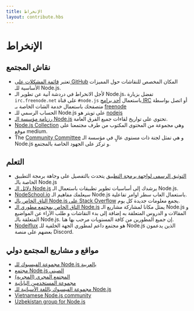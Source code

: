 ```yaml
---
title: الإنخراط
layout: contribute.hbs
---
```


# الإنخراط

## نقاش المجتمع

* تعتبر [قائمة المشكلات على GitHub](https://github.com/nodejs/node/issues) المكان المخصص للنقاشات حول المميزات الأساسية للـ Node.js.
* لأجل الانخراط في دردشة آنية عن تطوير الـ Node.js، تفضل بزيارة `irc.freenode.net` على قناة `#node.js` باستعمال [أحد برامج IRC](https://en.wikipedia.org/wiki/Comparison_of_Internet_Relay_Chat_clients) أو اتصل بواسطة متصفحك باستعمال خدمة الشات الخاصة بـ [freenode](https://webchat.freenode.net/#node.js)
* الحساب الرسمي للـ Node.js على تويتر هو [nodejs](https://twitter.com/nodejs)
* [رزنامة مؤسسة الـ Node.js](https://nodejs.org/calendar) تحتوي على تواريخ لقاءات جميع الفرق العامة.
* [Node.js Collection](https://medium.com/the-node-js-collection) وهي مجموعة من المحتوى المكتوب من طرف مجتمعنا على موقع medium.
* The [Community Committee](https://github.com/nodejs/community-committee) و هي تمثل لجنة ذات مستوى عالٍ في مؤسسة الـ Node.js و تركز على الجهود الخاصة بالمجتمع.

## التعلم

* [التوثيق الرسمي لواجهة برمجة التطبيق](https://nodejs.org/api/) يتحدث بالتفصيل على وجاهة برمجة التطبيق الخاصة بالـ Node.js
* [دلائل الـ Node.js](https://nodejs.dev) يرشدك إلى أساسيات تطوير تطبيقات باستعمال الـ Node.js.
* [NodeSchool.io](https://nodeschool.io/) سيعلمك مفاهيم الـ Node.js باستعمال العاب سطر اوامر تفاعلية.
* [التاق الخاص بالـ Node.js على Stack Overflow](https://stackoverflow.com/questions/tagged/node.js) يجمع معلومات جديدة كل يوم.
* [التاق الخاص بمجتمع مطوري الـ Node.js](https://dev.to/t/node) يمثل مكانا لمشاركة مشاريع الـ Node.js و المقالات و الدروس المتعلقة به إضافة إلى بدء النقاشات و طلب الآراء عن المواضيع المتعلقة بالـ Node.js. إن جميع المطورين من كافة المستويات مرحب بها هنا.
* [Nodeiflux](https://discordapp.com/invite/vUsrbjd) هو مجتمع داعم لمطوري الجهة الخلفية للـ Node.js الذين يدعمون بعضهم على منصة Discord.

## مواقع و مشاريع المجتمع دولي

* [مجموعة الفيسبوك للـ Node.js بالعربية](https://www.facebook.com/groups/node.ar)
* [مجتمع Node.js الصيني](https://cnodejs.org/)
* [المجتمع المجري (المجرية)](https://nodehun.blogspot.com/)
* [مجموعة المستخدمين اليابانية](https://nodejs.jp/)
* [مجموعة الفيسبوك باللغة الأسبانية للـ Node.js](https://www.facebook.com/groups/node.es/)
* [Vietnamese Node.js community](https://www.facebook.com/nodejs.vn/)
* [Uzbekistan group for Node.js](https://t.me/nodejs_uz)

